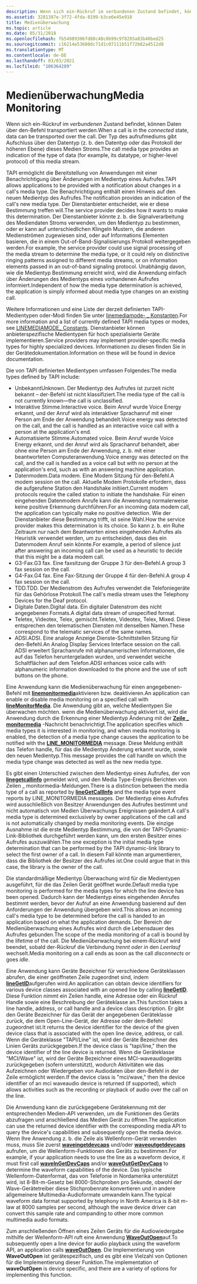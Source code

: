 ```yaml
---
description: Wenn sich ein-Rückruf im verbundenen Zustand befindet, können Daten über den-Befehl transportiert werden. Der Typ des aufrufmediums gibt Aufschluss über den Datentyp (z. b. den Datentyp oder das Protokoll der höheren Ebene) dieses Medien Stroms.
ms.assetid: 3281387e-3f72-4fda-8199-b3ce6e45e910
title: Medienüberwachung
ms.topic: article
ms.date: 05/31/2018
ms.openlocfilehash: fb54989306fd80c48c0b99c9f8285a83b40bed25
ms.sourcegitcommit: c16214e53680dc71d1c07111b51f72b82a4512d8
ms.translationtype: MT
ms.contentlocale: de-DE
ms.lasthandoff: 03/03/2021
ms.locfileid: "106364289"
---
```

# <a name="media-monitoring"></a><span data-ttu-id="f2ef2-104">Medienüberwachung</span><span class="sxs-lookup"><span data-stu-id="f2ef2-104">Media Monitoring</span></span>

<span data-ttu-id="f2ef2-105">Wenn sich ein-Rückruf im *verbundenen* Zustand befindet, können Daten über den-Befehl transportiert werden.</span><span class="sxs-lookup"><span data-stu-id="f2ef2-105">When a call is in the *connected* state, data can be transported over the call.</span></span> <span data-ttu-id="f2ef2-106">Der Typ des aufrufmediums gibt Aufschluss über den Datentyp (z. b. den Datentyp oder das Protokoll der höheren Ebene) dieses Medien Stroms.</span><span class="sxs-lookup"><span data-stu-id="f2ef2-106">The call media type provides an indication of the type of data (for example, its datatype, or higher-level protocol) of this media stream.</span></span>

<span data-ttu-id="f2ef2-107">TAPI ermöglicht die Bereitstellung von Anwendungen mit einer Benachrichtigung über Änderungen im Medientyp eines Aufrufes.</span><span class="sxs-lookup"><span data-stu-id="f2ef2-107">TAPI allows applications to be provided with a notification about changes in a call's media type.</span></span> <span data-ttu-id="f2ef2-108">Die Benachrichtigung enthält einen Hinweis auf den neuen Medientyp des Aufrufes.</span><span class="sxs-lookup"><span data-stu-id="f2ef2-108">The notification provides an indication of the call's new media type.</span></span> <span data-ttu-id="f2ef2-109">Der Dienstanbieter entscheidet, wie er diese Bestimmung treffen will.</span><span class="sxs-lookup"><span data-stu-id="f2ef2-109">The service provider decides how it wants to make this determination.</span></span> <span data-ttu-id="f2ef2-110">Der Dienstanbieter könnte z. b. die Signalverarbeitung des Mediendaten Stroms verwenden, um den Medientyp zu bestimmen, oder er kann auf unterschiedlichen Klingeln Mustern, die anderen Medienströmen zugewiesen sind, oder auf Informations Elementen basieren, die in einem Out-of-Band-Signalisierungs Protokoll weitergegeben werden.</span><span class="sxs-lookup"><span data-stu-id="f2ef2-110">For example, the service provider could use signal processing of the media stream to determine the media type, or it could rely on distinctive ringing patterns assigned to different media streams, or on information elements passed in an out-of-band signaling protocol.</span></span> <span data-ttu-id="f2ef2-111">Unabhängig davon, wie die Medientyp Bestimmung erreicht wird, wird die Anwendung einfach über Änderungen des Medientyps eines vorhandenen Aufrufes informiert.</span><span class="sxs-lookup"><span data-stu-id="f2ef2-111">Independent of how the media type determination is achieved, the application is simply informed about media type changes on an existing call.</span></span>

<span data-ttu-id="f2ef2-112">Weitere Informationen und eine Liste der derzeit definierten TAPI-Medientypen oder-Modi finden Sie unter [linemediamode- \_ Konstanten](linemediamode--constants.md).</span><span class="sxs-lookup"><span data-stu-id="f2ef2-112">For more information and a list of currently defined TAPI media types or modes, see [LINEMEDIAMODE\_ Constants](linemediamode--constants.md).</span></span> <span data-ttu-id="f2ef2-113">Dienstanbieter können anbieterspezifische Medientypen für hoch spezialisierte Geräte implementieren.</span><span class="sxs-lookup"><span data-stu-id="f2ef2-113">Service providers may implement provider-specific media types for highly specialized devices.</span></span> <span data-ttu-id="f2ef2-114">Informationen zu diesen finden Sie in der Gerätedokumentation.</span><span class="sxs-lookup"><span data-stu-id="f2ef2-114">Information on these will be found in device documentation.</span></span>

<span data-ttu-id="f2ef2-115">Die von TAPI definierten Medientypen umfassen Folgendes:</span><span class="sxs-lookup"><span data-stu-id="f2ef2-115">The media types defined by TAPI include:</span></span>

-   <span data-ttu-id="f2ef2-116">Unbekannt</span><span class="sxs-lookup"><span data-stu-id="f2ef2-116">Unknown.</span></span> <span data-ttu-id="f2ef2-117">Der Medientyp des Aufrufes ist zurzeit nicht bekannt – der-Befehl ist nicht klassifiziert.</span><span class="sxs-lookup"><span data-stu-id="f2ef2-117">The media type of the call is not currently known—the call is unclassified.</span></span>
-   <span data-ttu-id="f2ef2-118">Interaktive Stimme.</span><span class="sxs-lookup"><span data-stu-id="f2ef2-118">Interactive voice.</span></span> <span data-ttu-id="f2ef2-119">Beim Anruf wurde Voice Energy erkannt, und der Anruf wird als interaktiver Sprachanruf mit einer Person am Ende der Anwendung behandelt.</span><span class="sxs-lookup"><span data-stu-id="f2ef2-119">Voice energy was detected on the call, and the call is handled as an interactive voice call with a person at the application's end.</span></span>
-   <span data-ttu-id="f2ef2-120">Automatisierte Stimme.</span><span class="sxs-lookup"><span data-stu-id="f2ef2-120">Automated voice.</span></span> <span data-ttu-id="f2ef2-121">Beim Anruf wurde Voice Energy erkannt, und der Anruf wird als Sprachanruf behandelt, aber ohne eine Person am Ende der Anwendung, z. b. mit einer beantworteten Computeranwendung.</span><span class="sxs-lookup"><span data-stu-id="f2ef2-121">Voice energy was detected on the call, and the call is handled as a voice call but with no person at the application's end, such as with an answering machine application.</span></span>
-   <span data-ttu-id="f2ef2-122">Datenmodem.</span><span class="sxs-lookup"><span data-stu-id="f2ef2-122">Data modem.</span></span> <span data-ttu-id="f2ef2-123">Eine Modem Sitzung für den-Befehl.</span><span class="sxs-lookup"><span data-stu-id="f2ef2-123">A modem session on the call.</span></span> <span data-ttu-id="f2ef2-124">Aktuelle Modem Protokolle erfordern, dass die aufgerufene Station den Handshake initiiert.</span><span class="sxs-lookup"><span data-stu-id="f2ef2-124">Current modem protocols require the called station to initiate the handshake.</span></span> <span data-ttu-id="f2ef2-125">Für einen eingehenden Datenmodem Anrufe kann die Anwendung normalerweise keine positive Erkennung durchführen.</span><span class="sxs-lookup"><span data-stu-id="f2ef2-125">For an incoming data modem call, the application can typically make no positive detection.</span></span> <span data-ttu-id="f2ef2-126">Wie der Dienstanbieter diese Bestimmung trifft, ist seine Wahl.</span><span class="sxs-lookup"><span data-stu-id="f2ef2-126">How the service provider makes this determination is its choice.</span></span> <span data-ttu-id="f2ef2-127">So kann z. b. ein Ruhe Zeitraum nur nach dem Beantworten eines eingehenden Aufrufes als Heuristik verwendet werden, um zu entscheiden, dass dies ein Datenmodem Anruf sein könnte.</span><span class="sxs-lookup"><span data-stu-id="f2ef2-127">For example, a period of silence just after answering an incoming call can be used as a heuristic to decide that this might be a data modem call.</span></span>
-   <span data-ttu-id="f2ef2-128">G3-Fax.</span><span class="sxs-lookup"><span data-stu-id="f2ef2-128">G3 fax.</span></span> <span data-ttu-id="f2ef2-129">Eine faxsitzung der Gruppe 3 für den-Befehl.</span><span class="sxs-lookup"><span data-stu-id="f2ef2-129">A group 3 fax session on the call.</span></span>
-   <span data-ttu-id="f2ef2-130">G4-Fax.</span><span class="sxs-lookup"><span data-stu-id="f2ef2-130">G4 fax.</span></span> <span data-ttu-id="f2ef2-131">Eine Fax-Sitzung der Gruppe 4 für den-Befehl.</span><span class="sxs-lookup"><span data-stu-id="f2ef2-131">A group 4 fax session on the call.</span></span>
-   <span data-ttu-id="f2ef2-132">TDD.</span><span class="sxs-lookup"><span data-stu-id="f2ef2-132">TDD.</span></span> <span data-ttu-id="f2ef2-133">Der Medienstrom des Aufrufes verwendet die Telefoniegeräte für das Gehörlose Protokoll.</span><span class="sxs-lookup"><span data-stu-id="f2ef2-133">The call's media stream uses the Telephony Devices for the Deaf protocol.</span></span>
-   <span data-ttu-id="f2ef2-134">Digitale Daten.</span><span class="sxs-lookup"><span data-stu-id="f2ef2-134">Digital data.</span></span> <span data-ttu-id="f2ef2-135">Ein digitaler Datenstrom des nicht angegebenen Formats.</span><span class="sxs-lookup"><span data-stu-id="f2ef2-135">A digital data stream of unspecified format.</span></span>
-   <span data-ttu-id="f2ef2-136">Teletex, Videotex, Telex, gemischt.</span><span class="sxs-lookup"><span data-stu-id="f2ef2-136">Teletex, Videotex, Telex, Mixed.</span></span> <span data-ttu-id="f2ef2-137">Diese entsprechen den telematischen Diensten mit denselben Namen.</span><span class="sxs-lookup"><span data-stu-id="f2ef2-137">These correspond to the telematic services of the same names.</span></span>
-   <span data-ttu-id="f2ef2-138">ADSI.</span><span class="sxs-lookup"><span data-stu-id="f2ef2-138">ADSI.</span></span> <span data-ttu-id="f2ef2-139">Eine analoge Anzeige Dienste-Schnittstellen Sitzung für den-Befehl.</span><span class="sxs-lookup"><span data-stu-id="f2ef2-139">An Analog Display Services Interface session on the call.</span></span> <span data-ttu-id="f2ef2-140">ADSI erweitert Sprachanrufe mit alphanumerischen Informationen, die auf das Telefon heruntergeladen wurden, und verwendet weiche Schaltflächen auf dem Telefon.</span><span class="sxs-lookup"><span data-stu-id="f2ef2-140">ADSI enhances voice calls with alphanumeric information downloaded to the phone and the use of soft buttons on the phone.</span></span>

<span data-ttu-id="f2ef2-141">Eine Anwendung kann die Medienüberwachung für einen angegebenen-Befehl mit [**linemonitormedia**](/windows/desktop/api/Tapi/nf-tapi-linemonitormedia)aktivieren bzw. deaktivieren.</span><span class="sxs-lookup"><span data-stu-id="f2ef2-141">An application can enable or disable media monitoring on a specified call with [**lineMonitorMedia**](/windows/desktop/api/Tapi/nf-tapi-linemonitormedia).</span></span> <span data-ttu-id="f2ef2-142">Die Anwendung gibt an, welche Medientypen Sie überwachen möchten. wenn die Medienüberwachung aktiviert ist, wird die Anwendung durch die Erkennung einer Medientyp Änderung mit der [**Zeile \_ monitormedia**](line-monitormedia.md) -Nachricht benachrichtigt.</span><span class="sxs-lookup"><span data-stu-id="f2ef2-142">The application specifies which media types it is interested in monitoring, and when media monitoring is enabled, the detection of a media type change causes the application to be notified with the [**LINE\_MONITORMEDIA**](line-monitormedia.md) message.</span></span> <span data-ttu-id="f2ef2-143">Diese Meldung enthält das Telefon handle, für das die Medientyp Änderung erkannt wurde, sowie den neuen Medientyp.</span><span class="sxs-lookup"><span data-stu-id="f2ef2-143">This message provides the call handle on which the media type change was detected as well as the new media type.</span></span>

<span data-ttu-id="f2ef2-144">Es gibt einen Unterschied zwischen dem Medientyp eines Aufrufes, der von [**linegetcallinfo**](/windows/desktop/api/Tapi/nf-tapi-linegetcallinfo) gemeldet wird, und den Media Type-Ereignis Berichten von Zeilen \_ monitormedia-Meldungen.</span><span class="sxs-lookup"><span data-stu-id="f2ef2-144">There is a distinction between the media type of a call as reported by [**lineGetCallInfo**](/windows/desktop/api/Tapi/nf-tapi-linegetcallinfo) and the media type event reports by LINE\_MONITORMEDIA messages.</span></span> <span data-ttu-id="f2ef2-145">Der Medientyp eines Aufrufes wird ausschließlich von Besitzer Anwendungen des Aufrufes bestimmt und nicht automatisch von Medien Überwachungs Ereignissen geändert.</span><span class="sxs-lookup"><span data-stu-id="f2ef2-145">A call's media type is determined exclusively by owner applications of the call and is not automatically changed by media monitoring events.</span></span> <span data-ttu-id="f2ef2-146">Die einzige Ausnahme ist die erste Medientyp Bestimmung, die von der TAPI-Dynamic-Link-Bibliothek durchgeführt werden kann, um den ersten Besitzer eines Aufrufes auszuwählen.</span><span class="sxs-lookup"><span data-stu-id="f2ef2-146">The one exception is the initial media type determination that can be performed by the TAPI dynamic-link library to select the first owner of a call.</span></span> <span data-ttu-id="f2ef2-147">In diesem Fall könnte man argumentieren, dass die Bibliothek der Besitzer des Aufrufes ist.</span><span class="sxs-lookup"><span data-stu-id="f2ef2-147">One could argue that in this case, the library is the owner of the call.</span></span>

<span data-ttu-id="f2ef2-148">Die standardmäßige Medientyp Überwachung wird für die Medientypen ausgeführt, für die das Zeilen Gerät geöffnet wurde.</span><span class="sxs-lookup"><span data-stu-id="f2ef2-148">Default media type monitoring is performed for the media types for which the line device has been opened.</span></span> <span data-ttu-id="f2ef2-149">Dadurch kann der Medientyp eines eingehenden Anrufes bestimmt werden, bevor der Aufruf an eine Anwendung basierend auf den Anforderungen der Anwendung übergeben wird.</span><span class="sxs-lookup"><span data-stu-id="f2ef2-149">This allows an incoming call's media type to be determined before the call is handed to an application based on what the application demands.</span></span> <span data-ttu-id="f2ef2-150">Der Bereich der Medienüberwachung eines Aufrufes wird durch die Lebensdauer des Aufrufes gebunden.</span><span class="sxs-lookup"><span data-stu-id="f2ef2-150">The scope of the media monitoring of a call is bound by the lifetime of the call.</span></span> <span data-ttu-id="f2ef2-151">Die Medienüberwachung bei einem-Rückruf wird beendet, sobald der-Rückruf die Verbindung *trennt oder in* den *Leerlauf* wechselt.</span><span class="sxs-lookup"><span data-stu-id="f2ef2-151">Media monitoring on a call ends as soon as the call *disconnects* or goes *idle*.</span></span>

<span data-ttu-id="f2ef2-152">Eine Anwendung kann Geräte Bezeichner für verschiedene Geräteklassen abrufen, die einer geöffneten Zeile zugeordnet sind, indem [**lineGetID**](/windows/desktop/api/Tapi/nf-tapi-linegetid)aufgerufen wird.</span><span class="sxs-lookup"><span data-stu-id="f2ef2-152">An application can obtain device identifiers for various device classes associated with an opened line by calling [**lineGetID**](/windows/desktop/api/Tapi/nf-tapi-linegetid).</span></span> <span data-ttu-id="f2ef2-153">Diese Funktion nimmt ein Zeilen handle, eine Adresse oder ein Rückruf Handle sowie eine Beschreibung der Geräteklasse an.</span><span class="sxs-lookup"><span data-stu-id="f2ef2-153">This function takes a line handle, address, or call handle and a device class description.</span></span> <span data-ttu-id="f2ef2-154">Er gibt den Geräte Bezeichner für das Gerät der angegebenen Geräteklasse zurück, die dem Open-Line-Gerät, der Adresse oder dem-Befehl zugeordnet ist.</span><span class="sxs-lookup"><span data-stu-id="f2ef2-154">It returns the device identifier for the device of the given device class that is associated with the open line device, address, or call.</span></span> <span data-ttu-id="f2ef2-155">Wenn die Geräteklasse "TAPI/Line" ist, wird der Geräte Bezeichner des Linien Geräts zurückgegeben.</span><span class="sxs-lookup"><span data-stu-id="f2ef2-155">If the device class is "tapi/line," then the device identifier of the line device is returned.</span></span> <span data-ttu-id="f2ef2-156">Wenn die Geräteklasse "MCI/Wave" ist, wird der Geräte Bezeichner eines MCI-waveaudiogeräts zurückgegeben (sofern unterstützt), wodurch Aktivitäten wie das Aufzeichnen oder Wiedergeben von Audiodaten über den-Befehl in der Zeile ermöglicht werden.</span><span class="sxs-lookup"><span data-stu-id="f2ef2-156">If the device class is "mci/wave," then the device identifier of an mci waveaudio device is returned (if supported), which allows activities such as the recording or playback of audio over the call on the line.</span></span>

<span data-ttu-id="f2ef2-157">Die Anwendung kann die zurückgegebene Gerätekennung mit der entsprechenden Medien-API verwenden, um die Funktionen des Geräts abzufragen und anschließend das Medien Gerät zu öffnen.</span><span class="sxs-lookup"><span data-stu-id="f2ef2-157">The application can use the returned device identifier with the corresponding media API to query the device's capabilities and subsequently open the media device.</span></span> <span data-ttu-id="f2ef2-158">Wenn Ihre Anwendung z. b. die Zeile als Wellenform-Gerät verwenden muss, muss Sie zuerst [**waveingetdevcaps**](/windows/win32/api/mmeapi/nf-mmeapi-waveingetdevcaps) und/oder [**waveoutgetdevcaps**](/windows/win32/api/mmeapi/nf-mmeapi-waveoutgetdevcaps) aufrufen, um die Wellenform-Funktionen des Geräts zu bestimmen.</span><span class="sxs-lookup"><span data-stu-id="f2ef2-158">For example, if your application needs to use the line as a waveform device, it must first call [**waveInGetDevCaps**](/windows/win32/api/mmeapi/nf-mmeapi-waveingetdevcaps) and/or [**waveOutGetDevCaps**](/windows/win32/api/mmeapi/nf-mmeapi-waveoutgetdevcaps) to determine the waveform capabilities of the device.</span></span> <span data-ttu-id="f2ef2-159">Das typische Wellenform-Datenformat, das von Telefonie in Nordamerika unterstützt wird, ist 8-Bit-m-Gesetz bei 8000-Stichproben pro Sekunde, obwohl der Wave-Gerätetreiber diese Stichprobenrate konvertieren und in andere allgemeinere Multimedia-Audioformate umwandeln kann.</span><span class="sxs-lookup"><span data-stu-id="f2ef2-159">The typical waveform data format supported by telephony in North America is 8-bit m-law at 8000 samples per second, although the wave device driver can convert this sample rate and companding to other more common multimedia audio formats.</span></span>

<span data-ttu-id="f2ef2-160">Zum anschließenden Öffnen eines Zeilen Geräts für die Audiowiedergabe mithilfe der Wellenform-API ruft eine Anwendung [**WaveOutOpen**](/windows/win32/api/mmeapi/nf-mmeapi-waveoutopen)auf.</span><span class="sxs-lookup"><span data-stu-id="f2ef2-160">To subsequently open a line device for audio playback using the waveform API, an application calls [**waveOutOpen**](/windows/win32/api/mmeapi/nf-mmeapi-waveoutopen).</span></span> <span data-ttu-id="f2ef2-161">Die Implementierung von **WaveOutOpen** ist gerätespezifisch, und es gibt eine Vielzahl von Optionen für die Implementierung dieser Funktion.</span><span class="sxs-lookup"><span data-stu-id="f2ef2-161">The implementation of **waveOutOpen** is device specific, and there are a variety of options for implementing this function.</span></span>

 

 
